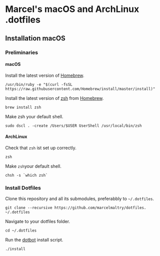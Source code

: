 # Marcel's macOS and ArchLinux .dotfiles

## Installation macOS

### Preliminaries

#### macOS

Install the latest version of [Homebrew](https://brew.sh).
```shell
/usr/bin/ruby -e "$(curl -fsSL https://raw.githubusercontent.com/Homebrew/install/master/install)"
```
Install the latest version of [zsh](https://www.zsh.org) from [Homebrew](https://brew.sh).
```shell
brew install zsh
```
Make zsh your default shell.
```shell
sudo dscl . -create /Users/$USER UserShell /usr/local/bin/zsh
```
#### ArchLinux

Check that `zsh` ist set up correctly.
```shell
zsh
```
Make `zsh`your default shell.
```shell
chsh -s `which zsh`
```

### Install Dotfiles

Clone this repository and all its submodules, preferabbly to `~/.dotfiles`.
```shell
git clone --recursive https://github.com/marcelmaltry/dotfiles. ~/.dotfiles
```
Navigate to your dotfiles folder.
```shell
cd ~/.dotfiles
```
Run the [dotbot](https://github.com/anishathalye/dotbot/) install script.
```shell
./install
```
